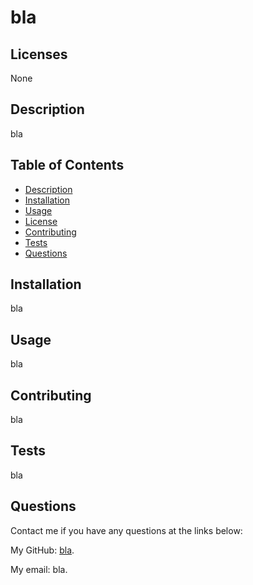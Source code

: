 
# bla
## Licenses
None
## Description
bla
## Table of Contents
- [Description](#description)
- [Installation](#installation)
- [Usage](#usage)
- [License](#license)
- [Contributing](#contributing)
- [Tests](#tests)
- [Questions](#questions)
## Installation
bla
## Usage
bla
<br />
## Contributing
bla
## Tests
bla
## Questions
Contact me if you have any questions at the links below:
<br />

My GitHub: [bla](https://github.com/bla).  

My email: bla.  
